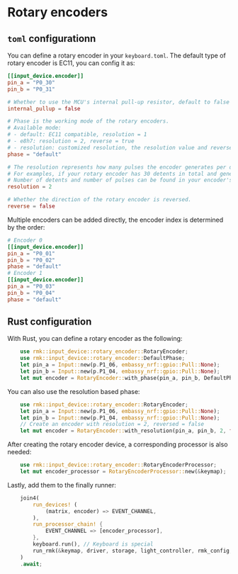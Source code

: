 # Rotary encoders

## `toml` configurationn

You can define a rotary encoder in your `keyboard.toml`. The default type of rotary encoder is EC11, you can config it as:

```toml
[[input_device.encoder]]
pin_a = "P0_30"
pin_b = "P0_31"

# Whether to use the MCU's internal pull-up resistor, default to false
internal_pullup = false

# Phase is the working mode of the rotary encoders.
# Available mode: 
# - default: EC11 compatible, resolution = 1
# - e8h7: resolution = 2, reverse = true
# - resolution: customized resolution, the resolution value and reverse should be specified later
phase = "default" 

# The resolution represents how many pulses the encoder generates per detent.
# For examples, if your rotary encoder has 30 detents in total and generates 15 pulses per 360 degree rotation, then the resolution = 30/15 = 2.
# Number of detents and number of pulses can be found in your encoder's datasheet
resolution = 2

# Whether the direction of the rotary encoder is reversed.
reverse = false
```

Multiple encoders can be added directly, the encoder index is determined by the order:

```toml
# Encoder 0
[[input_device.encoder]]
pin_a = "P0_01"
pin_b = "P0_02"
phase = "default" 
# Encoder 1
[[input_device.encoder]]
pin_a = "P0_03"
pin_b = "P0_04"
phase = "default" 
```

## Rust configuration

With Rust, you can define a rotary encoder as the following:

```rust
    use rmk::input_device::rotary_encoder::RotaryEncoder;
    use rmk::input_device::rotary_encoder::DefaultPhase;
    let pin_a = Input::new(p.P1_06, embassy_nrf::gpio::Pull::None);
    let pin_b = Input::new(p.P1_04, embassy_nrf::gpio::Pull::None);
    let mut encoder = RotaryEncoder::with_phase(pin_a, pin_b, DefaultPhase, encoder_id);
```

You can also use the resolution based phase:

```rust
    use rmk::input_device::rotary_encoder::RotaryEncoder;
    let pin_a = Input::new(p.P1_06, embassy_nrf::gpio::Pull::None);
    let pin_b = Input::new(p.P1_04, embassy_nrf::gpio::Pull::None);
    // Create an encoder with resolution = 2, reversed = false
    let mut encoder = RotaryEncoder::with_resolution(pin_a, pin_b, 2, false, encoder_id)
```

After creating the rotary encoder device, a corresponding processor is also needed:

```rust
    use rmk::input_device::rotary_encoder::RotaryEncoderProcessor;
    let mut encoder_processor = RotaryEncoderProcessor::new(&keymap);
```

Lastly, add them to the finally runner:

```rust
    join4(
        run_devices! (
            (matrix, encoder) => EVENT_CHANNEL,
        ),
        run_processor_chain! {
            EVENT_CHANNEL => [encoder_processor],
        },
        keyboard.run(), // Keyboard is special
        run_rmk(&keymap, driver, storage, light_controller, rmk_config, sd),
    )
    .await;
```